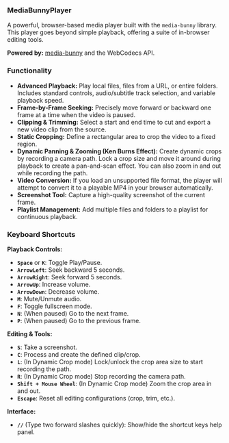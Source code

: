 ### MediaBunnyPlayer

A powerful, browser-based media player built with the `media-bunny` library. This player goes beyond simple playback, offering a suite of in-browser editing tools.

**Powered by:** [media-bunny](https://github.com/media-bunny/media-bunny) and the WebCodecs API.

### Functionality

*   **Advanced Playback:** Play local files, files from a URL, or entire folders. Includes standard controls, audio/subtitle track selection, and variable playback speed.
*   **Frame-by-Frame Seeking:** Precisely move forward or backward one frame at a time when the video is paused.
*   **Clipping & Trimming:** Select a start and end time to cut and export a new video clip from the source.
*   **Static Cropping:** Define a rectangular area to crop the video to a fixed region.
*   **Dynamic Panning & Zooming (Ken Burns Effect):** Create dynamic crops by recording a camera path. Lock a crop size and move it around during playback to create a pan-and-scan effect. You can also zoom in and out while recording the path.
*   **Video Conversion:** If you load an unsupported file format, the player will attempt to convert it to a playable MP4 in your browser automatically.
*   **Screenshot Tool:** Capture a high-quality screenshot of the current frame.
*   **Playlist Management:** Add multiple files and folders to a playlist for continuous playback.

### Keyboard Shortcuts

**Playback Controls:**
*   **`Space`** or **`K`**: Toggle Play/Pause.
*   **`ArrowLeft`**: Seek backward 5 seconds.
*   **`ArrowRight`**: Seek forward 5 seconds.
*   **`ArrowUp`**: Increase volume.
*   **`ArrowDown`**: Decrease volume.
*   **`M`**: Mute/Unmute audio.
*   **`F`**: Toggle fullscreen mode.
*   **`N`**: (When paused) Go to the next frame.
*   **`P`**: (When paused) Go to the previous frame.

**Editing & Tools:**
*   **`S`**: Take a screenshot.
*   **`C`**: Process and create the defined clip/crop.
*   **`L`**: (In Dynamic Crop mode) Lock/unlock the crop area size to start recording the path.
*   **`R`**: (In Dynamic Crop mode) Stop recording the camera path.
*   **`Shift + Mouse Wheel`**: (In Dynamic Crop mode) Zoom the crop area in and out.
*   **`Escape`**: Reset all editing configurations (crop, trim, etc.).

**Interface:**
*   **`//`** (Type two forward slashes quickly): Show/hide the shortcut keys help panel.
